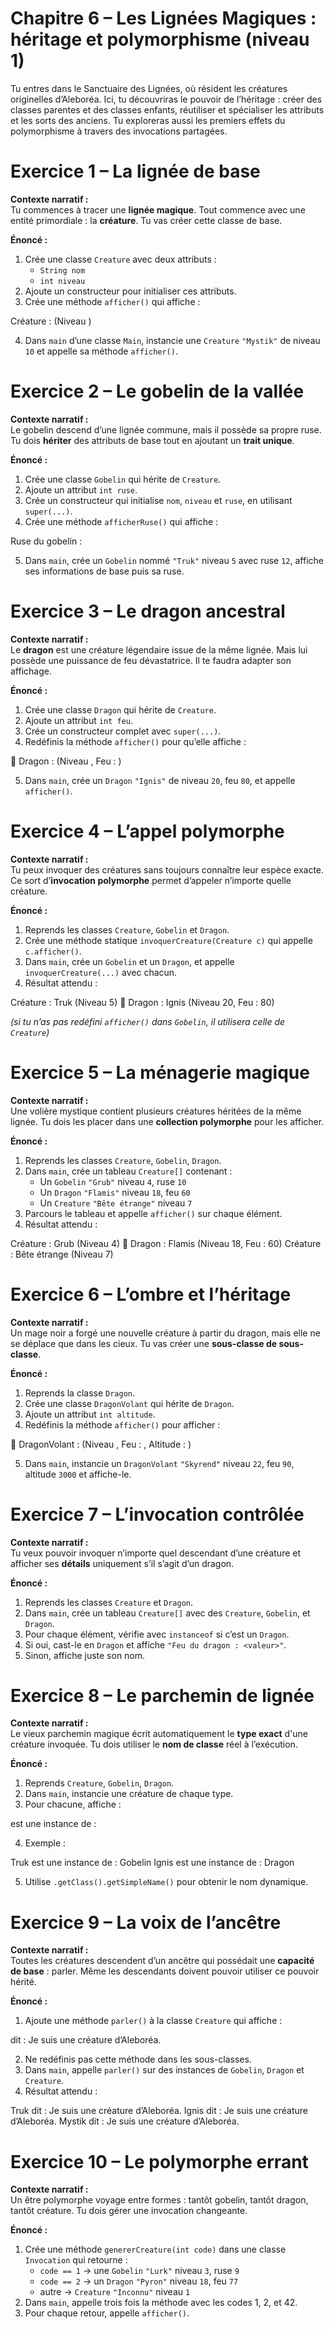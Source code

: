 # Chapitre 6 – Les Lignées Magiques : héritage et polymorphisme (niveau 1)

Tu entres dans le Sanctuaire des Lignées, où résident les créatures originelles d’Aleboréa. Ici, tu découvriras le pouvoir de l’héritage : créer des classes parentes et des classes enfants, réutiliser et spécialiser les attributs et les sorts des anciens. Tu exploreras aussi les premiers effets du polymorphisme à travers des invocations partagées.

# Exercice 1 – La lignée de base

**Contexte narratif :**  
Tu commences à tracer une **lignée magique**. Tout commence avec une entité primordiale : la **créature**. Tu vas créer cette classe de base.

**Énoncé :**
1. Crée une classe `Creature` avec deux attributs :
    - `String nom`
    - `int niveau`
2. Ajoute un constructeur pour initialiser ces attributs.
3. Crée une méthode `afficher()` qui affiche :

Créature : <nom> (Niveau <niveau>)

4. Dans `main` d’une classe `Main`, instancie une `Creature` `"Mystik"` de niveau `10` et appelle sa méthode `afficher()`.

# Exercice 2 – Le gobelin de la vallée

**Contexte narratif :**  
Le gobelin descend d’une lignée commune, mais il possède sa propre ruse. Tu dois **hériter** des attributs de base tout en ajoutant un **trait unique**.

**Énoncé :**
1. Crée une classe `Gobelin` qui hérite de `Creature`.
2. Ajoute un attribut `int ruse`.
3. Crée un constructeur qui initialise `nom`, `niveau` et `ruse`, en utilisant `super(...)`.
4. Crée une méthode `afficherRuse()` qui affiche :

Ruse du gobelin : <valeur>

5. Dans `main`, crée un `Gobelin` nommé `"Truk"` niveau `5` avec ruse `12`, affiche ses informations de base puis sa ruse.

# Exercice 3 – Le dragon ancestral

**Contexte narratif :**  
Le **dragon** est une créature légendaire issue de la même lignée. Mais lui possède une puissance de feu dévastatrice. Il te faudra adapter son affichage.

**Énoncé :**
1. Crée une classe `Dragon` qui hérite de `Creature`.
2. Ajoute un attribut `int feu`.
3. Crée un constructeur complet avec `super(...)`.
4. Redéfinis la méthode `afficher()` pour qu’elle affiche :

🐉 Dragon : <nom> (Niveau <niveau>, Feu : <feu>)

5. Dans `main`, crée un `Dragon` `"Ignis"` de niveau `20`, feu `80`, et appelle `afficher()`.

# Exercice 4 – L’appel polymorphe

**Contexte narratif :**  
Tu peux invoquer des créatures sans toujours connaître leur espèce exacte. Ce sort d’**invocation polymorphe** permet d’appeler n’importe quelle créature.

**Énoncé :**
1. Reprends les classes `Creature`, `Gobelin` et `Dragon`.
2. Crée une méthode statique `invoquerCreature(Creature c)` qui appelle `c.afficher()`.
3. Dans `main`, crée un `Gobelin` et un `Dragon`, et appelle `invoquerCreature(...)` avec chacun.
4. Résultat attendu :

Créature : Truk (Niveau 5)
🐉 Dragon : Ignis (Niveau 20, Feu : 80)

*(si tu n’as pas redéfini `afficher()` dans `Gobelin`, il utilisera celle de `Creature`)*

# Exercice 5 – La ménagerie magique

**Contexte narratif :**  
Une volière mystique contient plusieurs créatures héritées de la même lignée. Tu dois les placer dans une **collection polymorphe** pour les afficher.

**Énoncé :**
1. Reprends les classes `Creature`, `Gobelin`, `Dragon`.
2. Dans `main`, crée un tableau `Creature[]` contenant :
    - Un `Gobelin` `"Grub"` niveau `4`, ruse `10`
    - Un `Dragon` `"Flamis"` niveau `18`, feu `60`
    - Un `Creature` `"Bête étrange"` niveau `7`
3. Parcours le tableau et appelle `afficher()` sur chaque élément.
4. Résultat attendu :

Créature : Grub (Niveau 4)
🐉 Dragon : Flamis (Niveau 18, Feu : 60)
Créature : Bête étrange (Niveau 7)

# Exercice 6 – L’ombre et l’héritage

**Contexte narratif :**  
Un mage noir a forgé une nouvelle créature à partir du dragon, mais elle ne se déplace que dans les cieux. Tu vas créer une **sous-classe de sous-classe**.

**Énoncé :**
1. Reprends la classe `Dragon`.
2. Crée une classe `DragonVolant` qui hérite de `Dragon`.
3. Ajoute un attribut `int altitude`.
4. Redéfinis la méthode `afficher()` pour afficher :

🐲 DragonVolant : <nom> (Niveau <niveau>, Feu : <feu>, Altitude : <altitude>)

5. Dans `main`, instancie un `DragonVolant` `"Skyrend"` niveau `22`, feu `90`, altitude `3000` et affiche-le.

# Exercice 7 – L’invocation contrôlée

**Contexte narratif :**  
Tu veux pouvoir invoquer n’importe quel descendant d’une créature et afficher ses **détails** uniquement s’il s’agit d’un dragon.

**Énoncé :**
1. Reprends les classes `Creature` et `Dragon`.
2. Dans `main`, crée un tableau `Creature[]` avec des `Creature`, `Gobelin`, et `Dragon`.
3. Pour chaque élément, vérifie avec `instanceof` si c’est un `Dragon`.
4. Si oui, cast-le en `Dragon` et affiche `"Feu du dragon : <valeur>"`.
5. Sinon, affiche juste son nom.

# Exercice 8 – Le parchemin de lignée

**Contexte narratif :**  
Le vieux parchemin magique écrit automatiquement le **type exact** d'une créature invoquée. Tu dois utiliser le **nom de classe** réel à l’exécution.

**Énoncé :**
1. Reprends `Creature`, `Gobelin`, `Dragon`.
2. Dans `main`, instancie une créature de chaque type.
3. Pour chacune, affiche :

<nom> est une instance de : <nom de la classe>

4. Exemple :

Truk est une instance de : Gobelin
Ignis est une instance de : Dragon

5. Utilise `.getClass().getSimpleName()` pour obtenir le nom dynamique.

# Exercice 9 – La voix de l’ancêtre

**Contexte narratif :**  
Toutes les créatures descendent d’un ancêtre qui possédait une **capacité de base** : parler. Même les descendants doivent pouvoir utiliser ce pouvoir hérité.

**Énoncé :**
1. Ajoute une méthode `parler()` à la classe `Creature` qui affiche :

<nom> dit : Je suis une créature d’Aleboréa.

2. Ne redéfinis pas cette méthode dans les sous-classes.
3. Dans `main`, appelle `parler()` sur des instances de `Gobelin`, `Dragon` et `Creature`.
4. Résultat attendu :

Truk dit : Je suis une créature d’Aleboréa.
Ignis dit : Je suis une créature d’Aleboréa.
Mystik dit : Je suis une créature d’Aleboréa.

# Exercice 10 – Le polymorphe errant

**Contexte narratif :**  
Un être polymorphe voyage entre formes : tantôt gobelin, tantôt dragon, tantôt créature. Tu dois gérer une invocation changeante.

**Énoncé :**
1. Crée une méthode `genererCreature(int code)` dans une classe `Invocation` qui retourne :
    - `code == 1` → une `Gobelin` `"Lurk"` niveau `3`, ruse `9`
    - `code == 2` → un `Dragon` `"Pyron"` niveau `18`, feu `77`
    - autre → `Creature` `"Inconnu"` niveau `1`
2. Dans `main`, appelle trois fois la méthode avec les codes 1, 2, et 42.
3. Pour chaque retour, appelle `afficher()`.

